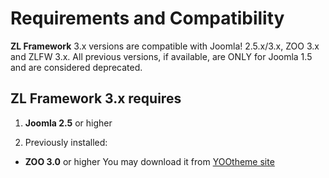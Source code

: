 # Requirements and Compatibility

**ZL Framework** 3.x versions are compatible with Joomla! 2.5.x/3.x, ZOO 3.x and ZLFW 3.x. All previous versions, if available, are ONLY for Joomla 1.5 and are considered deprecated.

## **ZL Framework** 3.x requires

1. **Joomla 2.5** or higher

2. Previously installed:

 - **ZOO 3.0** or higher 
 You may download it from [YOOtheme site](http://www.yootheme.com/zoo)
